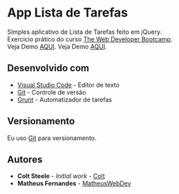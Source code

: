 # App Lista de Tarefas

Simples aplicativo de Lista de Tarefas feito em jQuery.\
Exercicio prático do curso [The Web Developer Bootcamp](https://www.udemy.com/the-web-developer-bootcamp/).\
Veja Demo [AQUI](https://matheuswebdev.github.io/simple-todo-list/).
Veja Demo <a href="https://matheuswebdev.github.io/simple-todo-list/" target="_blank">AQUI</a>.

## Desenvolvido com

* [Visual Studio Code](https://code.visualstudio.com/) - Editor de texto
* [Git](https://git-scm.com/) - Controle de versão
* [Grunt](https://gruntjs.com/) - Automatizador de tarefas

## Versionamento

Eu uso [Git](https://git-scm.com/) para versionamento.

## Autores

* **Colt Steele** - *Initial work* - [Colt](https://github.com/Colt)
* **Matheus Fernandes** - [MatheusWebDev](https://github.com/MatheusWebDev)
